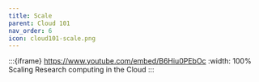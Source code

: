 ```yaml
---
title: Scale
parent: Cloud 101
nav_order: 6
icon: cloud101-scale.png
---
```


:::{iframe} https://www.youtube.com/embed/B6Hiu0PEbOc
:width: 100%
Scaling Research computing in the Cloud
:::
